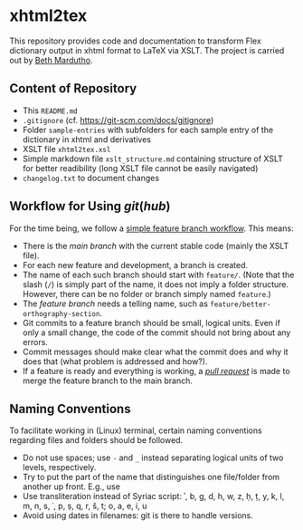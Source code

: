 # xhtml2tex

This repository provides code and documentation to transform Flex dictionary output in xhtml format to LaTeX via XSLT.
The project is carried out by [Beth Mardutho](bethmardutho.org).

## Content of Repository

- This `README.md`
- `.gitignore` (cf. https://git-scm.com/docs/gitignore)
- Folder `sample-entries` with subfolders for each sample entry of the dictionary in xhtml and derivatives
- XSLT file `xhtml2tex.xsl`
- Simple markdown file `xslt_structure.md` containing structure of XSLT for better readibility (long XSLT file cannot be easily navigated)
- `changelog.txt` to document changes

## Workflow for Using _git_(_hub_)

For the time being, we follow a [simple feature branch workflow](https://www.atlassian.com/git/tutorials/comparing-workflows/feature-branch-workflow).
This means:

- There is the _main branch_ with the current stable code (mainly the XSLT file).
- For each new feature and development, a branch is created.
- The name of each such branch should start with `feature/`.
(Note that the slash (`/`) is simply part of the name, it does not imply a folder structure.
However, there can be no folder or branch simply named `feature`.)
- The _feature branch_ needs a telling name, such as `feature/better-orthography-section`.
- Git commits to a feature branch should be small, logical units.
Even if only a small change, the code of the commit should not bring about any errors.
- Commit messages should make clear what the commit does and why it does that (what problem is addressed and how?).
- If a feature is ready and everything is working, a [_pull request_](https://docs.github.com/en/pull-requests/collaborating-with-pull-requests/proposing-changes-to-your-work-with-pull-requests/about-pull-requests) is made to merge the feature branch to the main branch.

## Naming Conventions

To facilitate working in (Linux) terminal, certain naming conventions regarding files and folders should be followed.

- Do not use spaces; use `-` and `_` instead separating logical units of two levels, respectively.
- Try to put the part of the name that distinguishes one file/folder from another up front.
E.g., use
- Use transliteration instead of Syriac script: ʾ, b, g, d, h, w, z, ḥ, ṭ, y, k, l, m, n, s, ʿ, p, ṣ, q, r, š, t; o, a, e, i, u
- Avoid using dates in filenames: git is there to handle versions.
